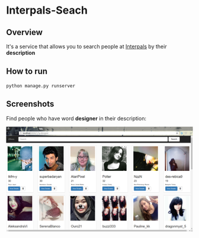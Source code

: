 # Interpals-Seach

## Overview
It's a service that allows you to search people at [Interpals](https://www.interpals.net/) by their **description**

## How to run
```
python manage.py runserver
```


## Screenshots
Find people who have word **designer** in their description:

<img src="images/screenshot.png"/>
